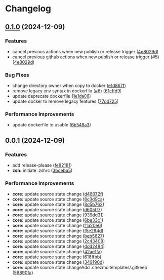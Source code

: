# Changelog

## [0.1.0](https://github.com/kc-workspace/dotfiles/compare/v0.0.1...v0.1.0) (2024-12-09)


### Features

* cancel previous actions when new publish or release trigger ([4e8029d](https://github.com/kc-workspace/dotfiles/commit/4e8029d689d57f5ce7257a1c6b24e617e74cfe9f))
* cancel previous github actions when new publish or release trigger ([#5](https://github.com/kc-workspace/dotfiles/issues/5)) ([4e8029d](https://github.com/kc-workspace/dotfiles/commit/4e8029d689d57f5ce7257a1c6b24e617e74cfe9f))


### Bug Fixes

* change directory owner when copy to docker ([e1d867f](https://github.com/kc-workspace/dotfiles/commit/e1d867f0b83e3347da8a9930a52792d296dc17d1))
* remove legacy env syntax in dockerfile ([#6](https://github.com/kc-workspace/dotfiles/issues/6)) ([61cffd9](https://github.com/kc-workspace/dotfiles/commit/61cffd9b387252257ceddb9433206ef5bf51e14b))
* update deprecate dockerfile ([1e1da06](https://github.com/kc-workspace/dotfiles/commit/1e1da060783cbb1a89be1307af9f0de2bdcc4ce9))
* update docker to remove legacy features ([77dd725](https://github.com/kc-workspace/dotfiles/commit/77dd725bfadc50e06083499bc06ebfb6c9b6c8dd))


### Performance Improvements

* update dockerfile to usable ([6b548a3](https://github.com/kc-workspace/dotfiles/commit/6b548a30135fa58d2e239f29053797fe4011b535))

## 0.0.1 (2024-12-09)


### Features

* add release-please ([fe82181](https://github.com/kc-workspace/dotfiles/commit/fe821819d182704489ec714650c3a4a4c399a32e))
* **zsh:** initiate .zshrc ([3bceba5](https://github.com/kc-workspace/dotfiles/commit/3bceba58b0b2fc63fc7a47629b733424e18b7d30))


### Performance Improvements

* **core:** update source state change ([d46072f](https://github.com/kc-workspace/dotfiles/commit/d46072fe23cd14d4877a9fd26c9e27dc008f63b6))
* **core:** update source state change ([8c0d9ca](https://github.com/kc-workspace/dotfiles/commit/8c0d9ca0231101ffa9bb663943a4e23f227a9a11))
* **core:** update source state change ([8d5b762](https://github.com/kc-workspace/dotfiles/commit/8d5b7623230041982a090c9aee65fdd9dfc0ee17))
* **core:** update source state change ([d605ff7](https://github.com/kc-workspace/dotfiles/commit/d605ff738a804ea19eae72802e258f33acbea414))
* **core:** update source state change ([939dd31](https://github.com/kc-workspace/dotfiles/commit/939dd31e81a8344f7ba1a6282e400912df87f0ca))
* **core:** update source state change ([6be33c1](https://github.com/kc-workspace/dotfiles/commit/6be33c13631342d0a234bb17cba6c45e58137614))
* **core:** update source state change ([f1a20e6](https://github.com/kc-workspace/dotfiles/commit/f1a20e68df5daaebaa92bb2c32188f28221d541d))
* **core:** update source state change ([f5e264d](https://github.com/kc-workspace/dotfiles/commit/f5e264daaa8a643ec4dc72b0c7d1766aa79c49d7))
* **core:** update source state change ([beb5627](https://github.com/kc-workspace/dotfiles/commit/beb5627498c5146aef8f20cbc82d1c85adf47062))
* **core:** update source state change ([2c43408](https://github.com/kc-workspace/dotfiles/commit/2c43408584cd9a6bdb1625869bc4c1b624550070))
* **core:** update source state change ([ddd2484](https://github.com/kc-workspace/dotfiles/commit/ddd248410d4a31fb8f7b661d4a3664ed7a2cb413))
* **core:** update source state change ([42ae1fa](https://github.com/kc-workspace/dotfiles/commit/42ae1fa0fcfc4fd8f0fb8f1203031b5c6e7a0af7))
* **core:** update source state change ([618ffbb](https://github.com/kc-workspace/dotfiles/commit/618ffbb3bb83bd26dc686458115d49c1bc81b19e))
* **core:** update source state change ([349190d](https://github.com/kc-workspace/dotfiles/commit/349190dd19b255d922fb779897443a4cdf54fd2d))
* **core:** update source state changeAdd .chezmoitemplates/.gitkeep ([56890fa](https://github.com/kc-workspace/dotfiles/commit/56890fa92cae8d5a819fb9b6fa97c36fed943111))
